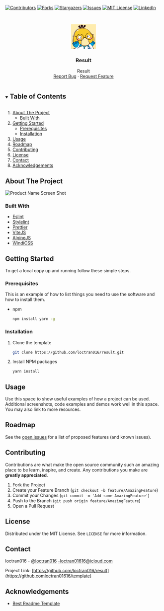 <!--
*** To avoid retyping too much info. Do a search and replace for the following:
*** loctran016, template, twitter_handle,loctran01616@icloud.com, Frontend Template, project_description
-->

<!-- PROJECT SHIELDS -->
<!--
*** I'm using markdown "reference style" links for readability.
*** Reference links are enclosed in brackets [ ] instead of parentheses ( ).
*** See the bottom of this document for the declaration of the reference variables
*** for contributors-url, forks-url, etc. This is an optional, concise syntax you may use.
*** https://www.markdownguide.org/basic-syntax/#reference-style-links
-->
<!-- markdownlint-disable MD041 MD033 MD030-->

[![Contributors][contributors-shield]][contributors-url]
[![Forks][forks-shield]][forks-url]
[![Stargazers][stars-shield]][stars-url]
[![Issues][issues-shield]][issues-url]
[![MIT License][license-shield]][license-url]
[![LinkedIn][linkedin-shield]][linkedin-url]

<!-- PROJECT LOGO -->
<br />
<p align="center">
  <a href="https://github.com/loctran016/result">
    <img src="src/img/avatar.png" alt="Logo" width="80" height="80">
  </a>

  <h3 align="center">Result</h3>

  <p align="center">
    Result
    <br />
    <a href="https://github.com/loctran016/result/issues">Report Bug</a>
    ·
    <a href="https://github.com/loctran016/result/issues">Request Feature</a>
  </p>
</p>

<!-- TABLE OF CONTENTS -->
<details open="open">
  <summary><h2 style="display: inline-block">Table of Contents</h2></summary>
  <ol>
    <li>
      <a href="#about-the-project">About The Project</a>
      <ul>
        <li><a href="#built-with">Built With</a></li>
      </ul>
    </li>
    <li>
      <a href="#getting-started">Getting Started</a>
      <ul>
        <li><a href="#prerequisites">Prerequisites</a></li>
        <li><a href="#installation">Installation</a></li>
      </ul>
    </li>
    <li><a href="#usage">Usage</a></li>
    <li><a href="#roadmap">Roadmap</a></li>
    <li><a href="#contributing">Contributing</a></li>
    <li><a href="#license">License</a></li>
    <li><a href="#contact">Contact</a></li>
    <li><a href="#acknowledgements">Acknowledgements</a></li>
  </ol>
</details>

<!-- ABOUT THE PROJECT -->

## About The Project

![Product Name Screen Shot](logo.jpg)

### Built With

- [Eslint](https://eslint.org/)
- [Stylelint](https://stylelint.io/)
- [Prettier](https://prettier.io/)
- [ViteJS](https://vitejs.dev/)
- [AlpineJS](https://alpinejs.dev/)
- [WindiCSS](https://windicss.org/)

<!-- GETTING STARTED -->

## Getting Started

To get a local copy up and running follow these simple steps.

### Prerequisites

This is an example of how to list things you need to use the software and how to install them.

- npm

  ```sh
  npm install yarn -g
  ```

### Installation

1. Clone the template

   ```sh
   git clone https://github.com/loctran016/result.git
   ```

2. Install NPM packages

   ```sh
   yarn install
   ```

<!-- USAGE EXAMPLES -->

## Usage

Use this space to show useful examples of how a project can be used. Additional screenshots, code examples and demos work well in this space. You may also link to more resources.

## Roadmap

See the [open issues](https://github.com/loctran016/result/issues) for a list of proposed features (and known issues).

<!-- CONTRIBUTING -->

## Contributing

Contributions are what make the open source community such an amazing place to be learn, inspire, and create. Any contributions you make are **greatly appreciated**.

1. Fork the Project
2. Create your Feature Branch (`git checkout -b feature/AmazingFeature`)
3. Commit your Changes (`git commit -m 'Add some AmazingFeature'`)
4. Push to the Branch (`git push origin feature/AmazingFeature`)
5. Open a Pull Request

<!-- LICENSE -->

## License

Distributed under the MIT License. See `LICENSE` for more information.

<!-- CONTACT -->

## Contact

loctran016 - [@loctran016](https://twitter.com/loctran016) -loctran01616@icloud.com

Project Link: [https://github.com/loctran016/result](https://github.comloctran01616/template)

<!-- ACKNOWLEDGEMENTS -->

## Acknowledgements

- [Best Readme Template](https://github.com/othneildrew/Best-README-Template)

<!-- MARKDOWN LINKS & IMAGES -->
<!-- https://www.markdownguide.org/basic-syntax/#reference-style-links -->

[contributors-shield]: https://img.shields.io/github/contributors/loctran016/result.svg?style=for-the-badge
[contributors-url]: https://github.com/loctran016/result/graphs/contributors
[forks-shield]: https://img.shields.io/github/forks/loctran016/result.svg?style=for-the-badge
[forks-url]: https://github.com/loctran016/result/network/members
[stars-shield]: https://img.shields.io/github/stars/loctran016/result.svg?style=for-the-badge
[stars-url]: https://github.com/loctran016/result/stargazers
[issues-shield]: https://img.shields.io/github/issues/loctran016/result.svg?style=for-the-badge
[issues-url]: https://github.com/loctran016/result/issues
[license-shield]: https://img.shields.io/github/license/loctran016/result.svg?style=for-the-badge
[license-url]: https://github.com/loctran016/result/blob/master/LICENSE.txt
[linkedin-shield]: https://img.shields.io/badge/-LinkedIn-black.svg?style=for-the-badge&logo=linkedin&colorB=555
[linkedin-url]: https://linkedin.com/in/loctran016

